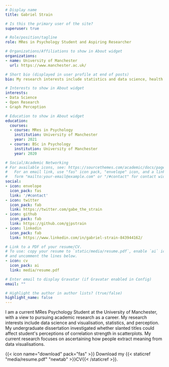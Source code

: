 ```yaml
---
# Display name
title: Gabriel Strain

# Is this the primary user of the site?
superuser: true

# Role/position/tagline
role: MRes in Psychology Student and Aspiring Researcher

# Organizations/Affiliations to show in About widget
organizations:
- name: University of Manchester
  url: https://www.manchester.ac.uk/

# Short bio (displayed in user profile at end of posts)
bio: My research interests include statistics and data science, health psychology, and perception.

# Interests to show in About widget
interests:
- Data Science
- Open Research
- Graph Perception

# Education to show in About widget
education:
  courses:
  - course: MRes in Psychology
    institution: University of Manchester
    year: 2021
  - course: BSc in Psychology
    institution: University of Manchester
    year: 2020

# Social/Academic Networking
# For available icons, see: https://sourcethemes.com/academic/docs/page-builder/#icons
#   For an email link, use "fas" icon pack, "envelope" icon, and a link in the
#   form "mailto:your-email@example.com" or "/#contact" for contact widget.
social:
- icon: envelope
  icon_pack: fas
  link: '/#contact'
- icon: twitter
  icon_pack: fab
  link: https://twitter.com/gabe_the_strain
- icon: github
  icon_pack: fab
  link: https://github.com/gjpstrain
- icon: linkedin
  icon_pack: fab
  link: https://www.linkedin.com/in/gabriel-strain-843944162/

# Link to a PDF of your resume/CV.
# To use: copy your resume to `static/media/resume.pdf`, enable `ai` icons in `params.toml`, 
# and uncomment the lines below.
- icon: cv
  icon_pack: ai
  link: media/resume.pdf

# Enter email to display Gravatar (if Gravatar enabled in Config)
email: ""

# Highlight the author in author lists? (true/false)
highlight_name: false
---
```


I am a current MRes Psychology Student at the University of Manchester, with a view to pursuing academic research as a career. My research interests include data science and visualisation, statistics, and perception. My undergraduate dissertation investigated whether slanted titles could affect student's perceptions of correlation strength in scatterplots. My current research focuses on ascertaining how people extract meaning from data visualisations.

{{< icon name="download" pack="fas" >}} Download my {{< staticref "media/resume.pdf" "newtab" >}}CV{{< /staticref >}}.
